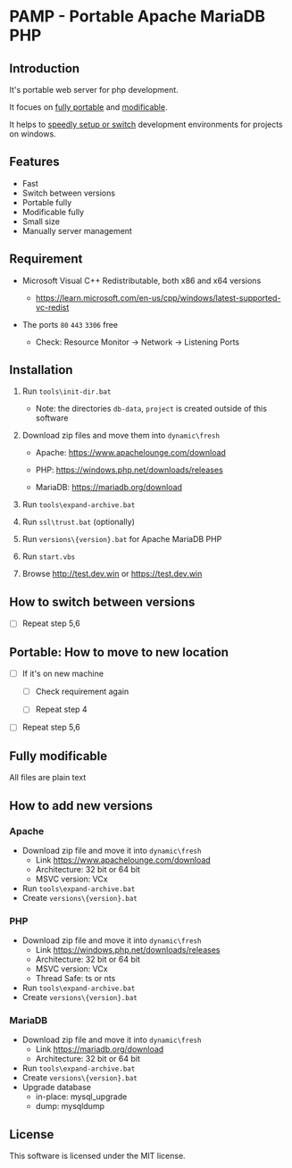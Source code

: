 PAMP - Portable Apache MariaDB PHP
=================================================================

Introduction
----------------------------

It's portable web server for php development.

It focues on <u>fully portable</u> and <u>modificable</u>.

It helps to <u>speedly setup or switch</u> development environments for projects on windows. 

Features
----------------------------

- Fast
- Switch between versions
- Portable fully
- Modificable fully
- Small size
- Manually server management

## Requirement

- Microsoft Visual C++ Redistributable, both x86 and x64 versions
  
  - https://learn.microsoft.com/en-us/cpp/windows/latest-supported-vc-redist

- The ports `80` `443` `3306` free
  
  - Check: Resource Monitor → Network → Listening Ports

Installation
----------------------------

1. Run `tools\init-dir.bat`
   
   - Note: the directories `db-data`, `project` is created outside of this software

2. Download zip files and move them into `dynamic\fresh`
   
   - Apache: https://www.apachelounge.com/download
   
   - PHP: https://windows.php.net/downloads/releases
   
   - MariaDB: https://mariadb.org/download

3. Run `tools\expand-archive.bat`

4. Run `ssl\trust.bat` (optionally)

5. Run `versions\{version}.bat` for Apache MariaDB PHP

6. Run `start.vbs`

7. Browse http://test.dev.win or https://test.dev.win

## How to switch between versions

- [ ] Repeat step 5,6

## Portable: How to move to new location

- [ ] If it's on new machine
  
  - [ ] Check requirement again 
  
  - [ ] Repeat step 4

- [ ] Repeat step 5,6

## Fully modificable

All files are plain text

## How to add new versions

### Apache

- Download zip file and move it into `dynamic\fresh`
  - Link https://www.apachelounge.com/download
  - Architecture: 32 bit or 64 bit
  - MSVC version: VCx
- Run `tools\expand-archive.bat`
- Create `versions\{version}.bat`

### PHP

- Download zip file and move it into `dynamic\fresh`
  - Link https://windows.php.net/downloads/releases
  - Architecture: 32 bit or 64 bit
  - MSVC version: VCx
  - Thread Safe: ts or nts
- Run `tools\expand-archive.bat`
- Create `versions\{version}.bat`

### MariaDB

- Download zip file and move it into `dynamic\fresh`
  - Link https://mariadb.org/download
  - Architecture: 32 bit or 64 bit
- Run `tools\expand-archive.bat`
- Create `versions\{version}.bat`
- Upgrade database
  + in-place: mysql_upgrade
  + dump: mysqldump

License
----------------------------

This software is licensed under the MIT license.
